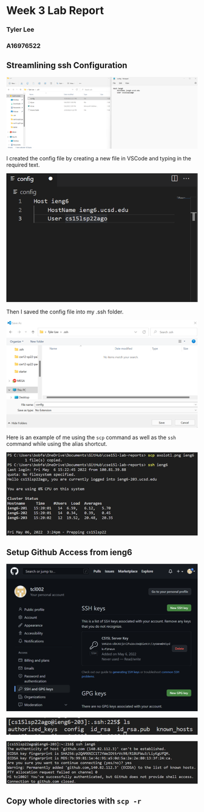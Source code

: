 # Week 3 Lab Report

### Tyler Lee
### A16976522

## Streamlining ssh Configuration
![Image](configpicture.png)

I created the config file by creating a new file in VSCode and typing in the required text.

![Image](creatingconfig.png)

Then I saved the config file into my .ssh folder.

![Image](savingconfig.png)

Here is an example of me using the `scp` command as well as the `ssh` command while using the alias shortcut.

![Image](loginandscp.png)

## Setup Github Access from ieng6
![Image](sshkey.png)

![Image](privatekey.png)

![Image](githubloginterminal.png)


## Copy whole directories with `scp -r`
